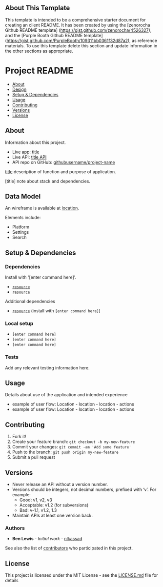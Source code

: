 ## About This Template

This template is intended to be a comprehensive starter document for creating an
client README. It has been created by using the [zenorocha Github README template] (https://gist.github.com/zenorocha/4526327),
and the [Purple Booth Github README template] (https://gist.github.com/PurpleBooth/109311bb0361f32d87a2),
as reference materials.
To use this template delete this section and update information in the other sections
as appropriate.

[//]: # (This is the title of your application)
# Project README

[//]: # (Index and links to ReadMe sections)
* [About](#about)
* [Design](#design)
* [Setup & Dependencies](#setup--dependencies)
* [Usage](#usage)
* [Contributing](#contributing)
* [Versions](#versions)
* [License](#license)

[//]: # (provide overview of the project and links to all components and resources)
## About
Information about this project.

- Live app: [title](clientURL)
- Live API: [title API](apiURL)
- API repo on GitHub: [githubusername/project-name](APIrepoURL)

[title](clientURL) description of function and purpose of application.

[title] note about stack and dependencies.

[//]: # (Add reference to design documents, this provides quick information about layout)
## Data Model

An wireframe is available at [location](locationURL).

Elements include:

- Platform
- Settings
- Search


[//]: # (this section provides information on how to set up a version of the API and requirements for it to work)
## Setup & Dependencies

### Dependencies

Install with '[enter command here]'.

-   [`resource`](resourceURL)
-   [`resource`](resourceURL)

Additional dependencies

-   [`resource`](resourceURL) (install with `[enter command here]`)

### Local setup

-   `[enter command here]`
-   `[enter command here]`
-   `[enter command here]`

[//]: # (consider moving this to a different section)
### Tests

Add any relevant testing information here.

[//]: # (this should provide some general information about the API and it's purpose)
## Usage
Details about use of the application and intended experience

- example of user flow: Location - location - location - actions
- example of user flow: Location - location - location - actions

## Contributing
1. Fork it!
2. Create your feature branch: `git checkout -b my-new-feature`
3. Commit your changes: `git commit -am 'Add some feature'`
4. Push to the branch: `git push origin my-new-feature`
5. Submit a pull request

[//]: # (provide the Client version here)
## Versions

* Never release an API without a version number.
* Versions should be integers, not decimal numbers, prefixed with ‘v’. For example:
    * Good: v1, v2, v3
    * Acceptable: v1.2 (for subversions)
    * Bad: v-1.1, v1.2, 1.3
* Maintain APIs at least one version back.

### Authors

* **Ben Lewis** - *Initial work* - [nlkassad](https://github.com/nlkassad)

See also the list of [contributors](https://github.com/your/project/contributors) who participated in this project.

## License

This project is licensed under the MIT License - see the [LICENSE.md](LICENSE.md) file for details

